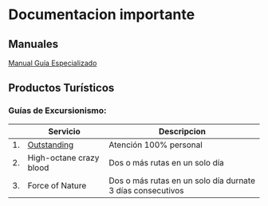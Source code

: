 # Documentacion importante

## Manuales
[Manual Guía Especializado]({{site.baseurl}}/01Manuales/02ManGuiaEspecializado.html)

## Productos Turísticos

### Guías de Excursionismo:

| |Servicio|Descripcion|
|--|--|--|
|1.| [Outstanding]({{site.baseurl}}/05Productos/01Outstanding.html)| Atención 100% personal |
|2.| High-octane crazy blood|Dos o más rutas en un solo día|
|3.| Force of Nature|Dos o más rutas en un solo día durnate 3 días consecutivos|
